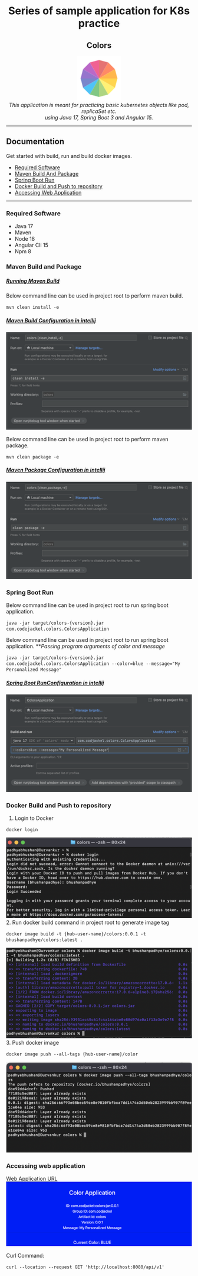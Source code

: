 <h1 align="center">Series of sample application for K8s practice</h1>
<h2 align="center">Colors</h2>

<p align="center">
  <img src="./colors-logo.png" alt="colors-logo" width="120px" height="120px"/>
  <br>
  <i>This application is meant for practicing basic kubernetes objects like pod, replicaSet etc.
    <br> using Java 17, Spring Boot 3 and Angular 15.</i>
  <br>
</p>
<hr/>

## Documentation

Get started with build, run and build docker images.

- [Required Software](#required-software)
- [Maven Build And Package](#maven-build-and-package)
- [Spring Boot Run](#spring-boot-run)
- [Docker Build and Push to repository](#docker-build-and-push-to-repository)
- [Accessing Web Application](#accessing-web-application)

<hr/>

### Required Software
- Java 17
- Maven
- Node 18
- Angular Cli 15
- Npm 8

### Maven Build and Package

<h5 style="text-decoration: underline">Running Maven Build</h5>

Below command line can be used in project root to perform maven build.
<pre><code>mvn clean install -e</code></pre>

<h5 style="text-decoration: underline">Maven Build Configuration in intellij</h5>
<img src="screenshots/maven-build-intellij.png" alt="maven-build-intellij">

Below command line can be used in project root to perform maven package.
<pre><code>mvn clean package -e</code></pre>

<h5 style="text-decoration: underline">Maven Package Configuration in intellij</h5>
<img src="screenshots/maven-package-intellij.png" alt="maven-package-intellij">

### Spring Boot Run

Below command line can be used in project root to run spring boot application.
<pre><code>java -jar target/colors-{version}.jar com.codejackel.colors.ColorsApplication</code></pre>

Below command line can be used in project root to run spring boot application.
**<i>Passing program arguments of color and message</i>
<pre><code>java -jar target/colors-{version}.jar com.codejackel.colors.ColorsApplication --color=blue --message="My Personalized Message"</code></pre>

<h5 style="text-decoration: underline">Spring Boot RunConfiguration in intellij</h5>
<img src="screenshots/spring-boot-run-intellij.png" alt="spring-boot-run-intellij">

### Docker Build and Push to repository

1. Login to Docker
<pre><code>docker login</code></pre>
<img src="screenshots/docker-login.png" alt="docker-login">
2. Run docker build command in project root to generate image tag
<pre><code>docker image build -t {hub-user-name}/colors:0.0.1 -t bhushanpadhye/colors:latest .</code></pre>
<img src="screenshots/docker-image-build.png" alt="docker-image-build">
3. Push docker image
<pre><code>docker image push --all-tags {hub-user-name}/color</code></pre>
<img src="screenshots/docker-image-push.png" alt="docker-image-push">

### Accessing web application

[Web Application URL](http://localhost:8080)
<img src="screenshots/Web-UI.png" alt="Web-UI">

Curl Command:
<pre><code>curl --location --request GET 'http://localhost:8080/api/v1'</code></pre>

